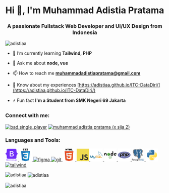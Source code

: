 <h1 align="center">Hi 👋, I'm Muhammad Adistia Pratama</h1>
<h3 align="center">A passionate Fullstack Web Developer and UI/UX Design from Indonesia</h3>

<p align="left"> <img src="https://komarev.com/ghpvc/?username=adistiaa&label=Profile%20views&color=0e75b6&style=flat" alt="adistiaa" /> </p>

- 🌱 I’m currently learning **Tailwind, PHP**

- 💬 Ask me about **node, vue**

- 📫 How to reach me **muhammadadistiapratama@gmail.com**

- 📄 Know about my experiences [https://adistiaa.github.io/ITC-DataDiri/](https://adistiaa.github.io/ITC-DataDiri/)

- ⚡ Fun fact **I'm a Student from SMK Negeri 69 Jakarta**

<h3 align="left">Connect with me:</h3>
<p align="left">
<a href="https://instagram.com/bad.single_player" target="blank"><img align="center" src="https://raw.githubusercontent.com/rahuldkjain/github-profile-readme-generator/master/src/images/icons/Social/instagram.svg" alt="bad.single_player" height="30" width="40" /></a>
<a href="https://www.youtube.com/c/muhammad adistia pratama (x sija 2)" target="blank"><img align="center" src="https://raw.githubusercontent.com/rahuldkjain/github-profile-readme-generator/master/src/images/icons/Social/youtube.svg" alt="muhammad adistia pratama (x sija 2)" height="30" width="40" /></a>
</p>

<h3 align="left">Languages and Tools:</h3>
<p align="left"> <a href="https://getbootstrap.com" target="_blank" rel="noreferrer"> <img src="https://raw.githubusercontent.com/devicons/devicon/master/icons/bootstrap/bootstrap-plain-wordmark.svg" alt="bootstrap" width="40" height="40"/> </a> <a href="https://www.w3schools.com/css/" target="_blank" rel="noreferrer"> <img src="https://raw.githubusercontent.com/devicons/devicon/master/icons/css3/css3-original-wordmark.svg" alt="css3" width="40" height="40"/> </a> <a href="https://www.figma.com/" target="_blank" rel="noreferrer"> <img src="https://www.vectorlogo.zone/logos/figma/figma-icon.svg" alt="figma" width="40" height="40"/> </a> <a href="https://git-scm.com/" target="_blank" rel="noreferrer"> <img src="https://www.vectorlogo.zone/logos/git-scm/git-scm-icon.svg" alt="git" width="40" height="40"/> </a> <a href="https://www.w3.org/html/" target="_blank" rel="noreferrer"> <img src="https://raw.githubusercontent.com/devicons/devicon/master/icons/html5/html5-original-wordmark.svg" alt="html5" width="40" height="40"/> </a> <a href="https://developer.mozilla.org/en-US/docs/Web/JavaScript" target="_blank" rel="noreferrer"> <img src="https://raw.githubusercontent.com/devicons/devicon/master/icons/javascript/javascript-original.svg" alt="javascript" width="40" height="40"/> </a> <a href="https://www.mysql.com/" target="_blank" rel="noreferrer"> <img src="https://raw.githubusercontent.com/devicons/devicon/master/icons/mysql/mysql-original-wordmark.svg" alt="mysql" width="40" height="40"/> </a> <a href="https://nodejs.org" target="_blank" rel="noreferrer"> <img src="https://raw.githubusercontent.com/devicons/devicon/master/icons/nodejs/nodejs-original-wordmark.svg" alt="nodejs" width="40" height="40"/> </a> <a href="https://www.php.net" target="_blank" rel="noreferrer"> <img src="https://raw.githubusercontent.com/devicons/devicon/master/icons/php/php-original.svg" alt="php" width="40" height="40"/> </a> <a href="https://www.postgresql.org" target="_blank" rel="noreferrer"> <img src="https://raw.githubusercontent.com/devicons/devicon/master/icons/postgresql/postgresql-original-wordmark.svg" alt="postgresql" width="40" height="40"/> </a> <a href="https://www.python.org" target="_blank" rel="noreferrer"> <img src="https://raw.githubusercontent.com/devicons/devicon/master/icons/python/python-original.svg" alt="python" width="40" height="40"/> </a> <a href="https://tailwindcss.com/" target="_blank" rel="noreferrer"> <img src="https://www.vectorlogo.zone/logos/tailwindcss/tailwindcss-icon.svg" alt="tailwind" width="40" height="40"/> </a> </p>

<p><img align="left" src="https://github-readme-stats.vercel.app/api/top-langs?username=adistiaa&show_icons=true&locale=en&layout=compact" alt="adistiaa" /></p>

<p>&nbsp;<img align="center" src="https://github-readme-stats.vercel.app/api?username=adistiaa&show_icons=true&locale=en" alt="adistiaa" /></p>

<p><img align="center" src="https://github-readme-streak-stats.herokuapp.com/?user=adistiaa&" alt="adistiaa" /></p>
